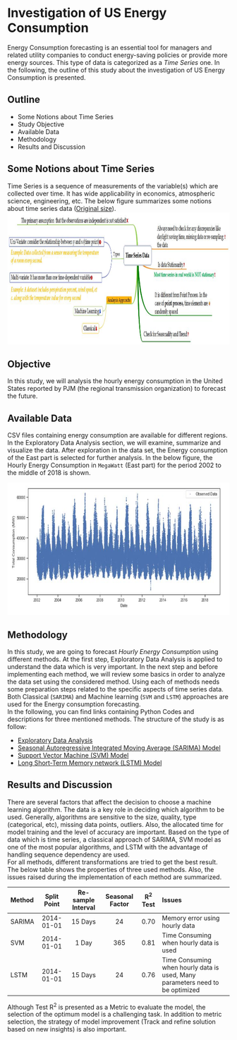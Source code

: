 # Investigation of US Energy Consumption 
Energy Consumption forecasting is an essential tool for managers and related utility companies to conduct energy-saving policies or provide more energy sources. This type of data is categorized as a _Time Series_ one. In the following, the outline of this study about the investigation of US Energy Consumption is presented.

## Outline
* Some Notions about Time Series 
* Study Objective
* Available Data
* Methodology
* Results and Discussion

## Some Notions about Time Series  
Time Series is a sequence of measurements of the variable(s) which are collected over time. It has wide applicability in economics, atmospheric science, engineering, etc. The below figure summarizes some notions about time series data ([Original size](https://github.com/MOAMSA/Energy-Consumption-Time-Series/blob/master/Figures/TS_Facts.jpg)).
<img src="Figures/TS_Facts.jpg" height="300" width="800">


## Objective
In this study, we will analysis the hourly energy consumption in the United States reported by PJM (the regional transmission organization) to forecast the future.

## Available Data
CSV files containing energy consumption are available for different regions. In the Exploratory Data Analysis section, we will examine, summarize and visualize the data. After exploration in the data set, the Energy consumption of the East part is selected for further analysis. In the below figure, the Hourly Energy Consumption in `MegaWatt` (East part) for the period 2002 to the middle of 2018 is shown. 

<img src="Figures/RawData.JPG" height="300" width="900">

## Methodology
In this study, we are going to forecast _Hourly Energy Consumption_ using different methods. At the first step, Exploratory Data Analysis is applied to understand the data which is very important. In the next step and before implementing each method, we will review some basics in order to analyze the data set using the considered method. Using each of methods needs some preparation steps related to the specific aspects of time series data.<br/>Both Classical (`SARIMA`) and Machine learning (`SVM` and `LSTM`) approaches are used for the Energy consumption forecasting. 
<br/>In the following, you can find links containing Python Codes and descriptions for three mentioned methods. The structure of the study is as follow:

* [Exploratory Data Analysis](https://github.com/MOAMSA/Energy-Consumption-Time-Series/blob/master/Exploratory_Data_Analysis.ipynb)
* [Seasonal Autoregressive Integrated Moving Average (SARIMA) Model](https://github.com/MOAMSA/Energy-Consumption-Time-Series/blob/master/TS_SARIMA.ipynb)
* [Support Vector Machine (SVM) Model](https://github.com/MOAMSA/Energy-Consumption-Time-Series/blob/master/TS_SVM.ipynb)
* [Long Short-Term Memory network (LSTM) Model](https://github.com/MOAMSA/Energy-Consumption-Time-Series/blob/master/TS_LSTM.ipynb)

## Results and Discussion
There are several factors that affect the decision to choose a machine learning algorithm.  The data is a key role in deciding which algorithm to be used. Generally, algorithms are sensitive to the size, quality, type (categorical, etc), missing data points, outliers. Also, the allocated time for model training and the level of accuracy are important. Based on the type of data which is time series, a classical approach of SARIMA, SVM model as one of the most popular algorithms, and LSTM with the advantage of handling sequence dependency are used.  
For all methods, different transformations are tried to get the best result. The below table shows the properties of three used methods. Also, the issues raised during the implementation of each method are summarized.

|Method|Split Point|Re-sample Interval|Seasonal Factor|R<sup>2</sup> Test|Issues|
|:----------- |:-----------:| :-----------:|:-----------:|:-----------:|:-----------|
|SARIMA|2014-01-01|15 Days| 24|0.70|Memory error using hourly data| 
|SVM|2014-01-01|1 Day|365|0.81|Time Consuming when hourly data is used|
|LSTM|2014-01-01|15 Days| 24|0.76|Time Consuming when hourly data is used, Many parameters need to be optimized|

Although Test R<sup>2</sup> is presented as a Metric to evaluate the model, the selection of the optimum model is a challenging task. In addition to metric selection, the strategy of model improvement (Track and refine solution based on new insights) is also important. 


